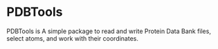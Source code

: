 # PDBTools

PDBTools is A simple package to read and write Protein Data Bank files,
select atoms, and work with their coordinates.  



